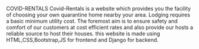 COVID-RENTALS
Covid-Rentals is a website which provides you the facility of choosing your own quarantine home nearby your area. Lodging requires a basic minimum utility cost. The foremost aim is to ensure safety and comfort of our customers at cost efficient rates and also provide our hosts a reliable source to host their houses.
this website is made using HTML,CSS,Bootstrap,JS for frontend and Django for backend.
